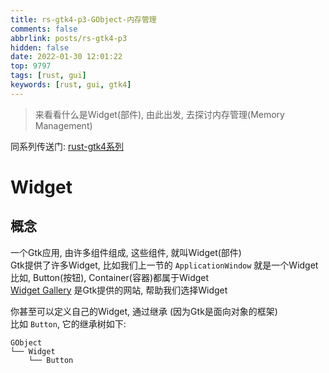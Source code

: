 ```yaml
---
title: rs-gtk4-p3-GObject-内存管理
comments: false
abbrlink: posts/rs-gtk4-p3
hidden: false
date: 2022-01-30 12:01:22
top: 9797
tags: [rust, gui]
keywords: [rust, gui, gtk4]
---
```

> 来看看什么是Widget(部件), 由此出发, 去探讨内存管理(Memory Management)
<!-- more -->
同系列传送门: [rust-gtk4系列](https://jedsek.github.io/categories/rust-gtk4)
# Widget
## 概念
一个Gtk应用, 由许多组件组成, 这些组件, 就叫Widget(部件)  
Gtk提供了许多Widget, 比如我们上一节的 `ApplicationWindow` 就是一个Widget  
比如, Button(按钮), Container(容器)都属于Widget  
[Widget Gallery](https://docs.gtk.org/gtk4/visual_index.html) 是Gtk提供的网站, 帮助我们选择Widget  

你甚至可以定义自己的Widget, 通过继承 (因为Gtk是面向对象的框架)  
比如 `Button`, 它的继承树如下:  

```
GObject
└── Widget
    └── Button
```